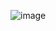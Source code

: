 ![image](https://github.com/skan45/smart-alarm/assets/132157118/e3a95484-b47a-4698-ad17-7a81aadbb53c)
